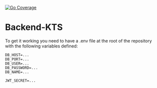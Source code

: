 [![Go Coverage](https://github.com/ELITE-Kinoticketsystem/Backend-KTS/wiki/coverage.svg)](https://github.com/ELITE-Kinoticketsystem/Backend-KTS/wiki/Coverage-Report)
# Backend-KTS

To get it working you need to have a .env file at the root of the repository with the following variables defined:
```
DB_HOST=...
DB_PORT=...
DB_USER=...
DB_PASSWORD=...
DB_NAME=...

JWT_SECRET=...
```
